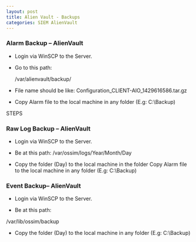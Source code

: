 ```yaml
---
layout: post
title: Alien Vault - Backups
categories: SIEM AlienVault
---
```



### Alarm Backup – AlienVault 

* Login via WinSCP to the Server.

* Go to this path:

    /var/alienvault/backup/

* File name should be like: Configuration_CLIENT-AIO_1429616586.tar.gz

* Copy Alarm file to the local machine in any folder (E.g: C:\Backup)


STEPS


### Raw Log Backup – AlienVault

* Login via WinSCP to the Server.

* Be at this path:
  /var/ossim/logs/Year/Month/Day
  
* Copy the folder (Day) to the local machine in the folder Copy Alarm file to the local machine in any folder (E.g: C:\Backup)


### Event Backup– AlienVault 

* Login via WinSCP to the Server.

* Be at this path:

/var/lib/ossim/backup

* Copy the folder (Day) to the local machine in any folder (E.g: C:\Backup)
